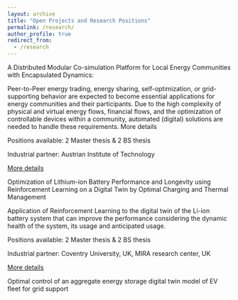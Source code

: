 ```yaml
---
layout: archive
title: "Open Projects and Research Positions"
permalink: /research/
author_profile: true
redirect_from:
  - /research
---
```



A Distributed Modular Co-simulation Platform for Local Energy Communities with Encapsulated Dynamics:

Peer-to-Peer energy trading, energy sharing, self-optimization, or grid-supporting behavior are expected to become essential applications for energy communities and their participants. Due to the high complexity of physical and virtual energy flows, financial flows, and the optimization of controllable devices within a community, automated (digital) solutions are needed to handle these requirements.
More details

Positions available: 2 Master thesis & 2 BS thesis

Industrial partner: Austrian Institute of Technology

[More details](http://emesk.github.io/files/local_energy_communities.pdf)

Optimization of Lithium-ion Battery Performance and Longevity using Reinforcement Learning on a Digital Twin by Optimal Charging and Thermal Management

Application of Reinforcement Learning to the digital twin of the Li-ion battery system that can improve the performance considering the dynamic health of the system, its usage and anticipated usage. 

Positions available: 2 Master thesis & 2 BS thesis

Industrial partner: Coventry University, UK, MIRA research center, UK

[More details](http://emesk.github.io/files/RL_energy_storage_system.pdf)

Optimal control of an aggregate energy storage digital twin model of EV fleet for grid support





